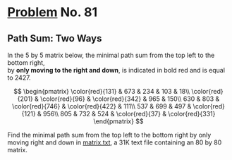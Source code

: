 # [Problem](https://projecteuler.net/problem=81) No. 81

## Path Sum: Two Ways

In the 5 by 5 matrix below, the minimal path sum from the top left to the bottom right,<br>
by **only moving to the right and down**, is indicated in bold red and is equal to 2427.


$$
\begin{pmatrix}
\color{red}{131} & 673 & 234 & 103 & 18\\
\color{red}{201} & \color{red}{96} & \color{red}{342} & 965 & 150\\
630 & 803 & \color{red}{746} & \color{red}{422} & 111\\
537 & 699 & 497 & \color{red}{121} & 956\\
805 & 732 & 524 & \color{red}{37} & \color{red}{331}
\end{pmatrix}
$$

<!-- <div align="center">
    <img style="background: white;" src="https://render.githubusercontent.com/render/math?math=%5Cbegin%7Bpmatrix%7D%0D%0A%5Ccolor%7Bred%7D%7B131%7D%20%26%20673%20%26%20234%20%26%20103%20%26%2018%5C%5C%0D%0A%5Ccolor%7Bred%7D%7B201%7D%20%26%20%5Ccolor%7Bred%7D%7B96%7D%20%26%20%5Ccolor%7Bred%7D%7B342%7D%20%26%20965%20%26%20150%5C%5C%0D%0A630%20%26%20803%20%26%20%5Ccolor%7Bred%7D%7B746%7D%20%26%20%5Ccolor%7Bred%7D%7B422%7D%20%26%20111%5C%5C%0D%0A537%20%26%20699%20%26%20497%20%26%20%5Ccolor%7Bred%7D%7B121%7D%20%26%20956%5C%5C%0D%0A805%20%26%20732%20%26%20524%20%26%20%5Ccolor%7Bred%7D%7B37%7D%20%26%20%5Ccolor%7Bred%7D%7B331%7D%0D%0A%5Cend%7Bpmatrix%7D%0D">
</div> -->

Find the minimal path sum from the top left to the bottom right by only moving right and down in [matrix.txt](p081_matrix.txt), a 31K text file containing an 80 by 80 matrix.
